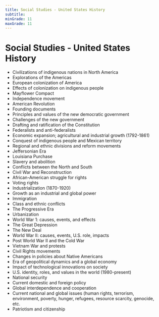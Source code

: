 ```yaml
---
title: Social Studies - United States History
subtitle: 
minGrade: 11
maxGrade: 11
---
```

# Social Studies - United States History
* Civilizations of indigenous nations in North America
* Explorations of the Americas
* European colonization of America
* Effects of colonization on indigenous people
* Mayflower Compact
* Independence movement
* American Revolution
* Founding documents
* Principles and values of the new democratic government
* Challenges of the new government
* Drafting and ratification of the Constitution
* Federalists and anti-federalists
* Economic expansion; agricultural and industrial growth (1792-1861)
* Conquest of indigenous people and Mexican territory
* Regional and ethnic divisions and reform movements
* Jeffersonian Era
* Louisiana Purchase
* Slavery and abolition
* Conflicts between the North and South
* Civil War and Reconstruction
* African-American struggle for rights
* Voting rights
* Industrialization (1870-1920)
* Growth as an industrial and global power
* Immigration
* Class and ethnic conflicts
* The Progressive Era
* Urbanization
* World War 1: causes, events, and effects
* The Great Depression
* The New Deal
* World War II: causes, events, U.S. role, impacts
* Post World War II and the Cold War
* Vietnam War and protests
* Civil Rights movements
* Changes in policies about Native Americans
* Era of geopolitical dynamics and a global economy
* Impact of technological innovations on society
* U.S. identity, roles, and values in the world (1980-present)
* National security
* Current domestic and foreign policy
* Global interdependence and cooperation
* Current national and global issues (human rights, terrorism, environment, poverty, hunger, refugees, resource scarcity, genocide, etc.
* Patriotism and citizenship